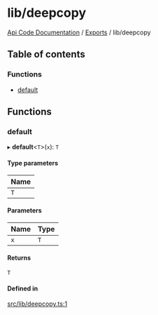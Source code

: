# lib/deepcopy
 
[Api Code Documentation](../README.md) / [Exports](../modules.md) / lib/deepcopy

## Table of contents

### Functions

- [default](lib_deepcopy.md#default)

## Functions

### default

▸ **default**\<`T`\>(`x`): `T`

#### Type parameters

| Name |
| :------ |
| `T` |

#### Parameters

| Name | Type |
| :------ | :------ |
| `x` | `T` |

#### Returns

`T`

#### Defined in

[src/lib/deepcopy.ts:1](https://github.com/openkfw/TruBudget/blob/648f2bb/api/src/lib/deepcopy.ts#L1)
